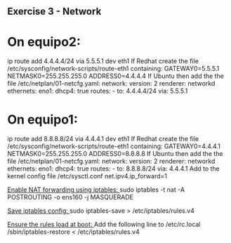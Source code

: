 ## Exercise 3 - Network
# On equipo2:
ip route add 4.4.4.4/24 via 5.5.5.1 dev eth1
If Redhat create the file /etc/sysconfig/network-scripts/route-eth1 containing:
GATEWAY0=5.5.5.1
NETMASK0=255.255.255.0
ADDRESS0=4.4.4.4
If Ubuntu then add the the file /etc/netplan/01-netcfg.yaml:
network:
  version: 2
  renderer: networkd
  ethernets:
    eno1:
      dhcp4: true
      routes:
      - to: 4.4.4.4/24
        via: 5.5.5.1

# On equipo1:
ip route add 8.8.8.8/24 via 4.4.4.1 dev eth1
If Redhat create the file /etc/sysconfig/network-scripts/route-eth1 containing:
GATEWAY0=4.4.4.1
NETMASK0=255.255.255.0
ADDRESS0=8.8.8.8
If Ubuntu then add the the file /etc/netplan/01-netcfg.yaml:
network:
  version: 2
  renderer: networkd
  ethernets:
    eno1:
      dhcp4: true
      routes:
      - to: 8.8.8.8/24
        via: 4.4.4.1
Add to the kernel config file /etc/sysctl.conf
net.ipv4.ip_forward=1

<ins> Enable NAT forwarding using iptables: </ins>
sudo iptables -t nat -A POSTROUTING -o ens160 -j MASQUERADE

<ins> Save iptables config: </ins>
sudo iptables-save > /etc/iptables/rules.v4

<ins> Ensure the rules load at boot: </ins>
Add the following line to /etc/rc.local
/sbin/iptables-restore < /etc/iptables/rules.v4